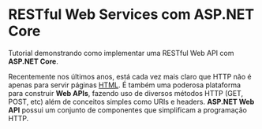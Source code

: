 # RESTful Web Services com ASP.NET Core
Tutorial demonstrando como implementar uma RESTful Web API com **ASP.NET Core**.

Recentemente nos últimos anos, está cada vez mais claro que HTTP não é apenas para servir páginas [HTML](https://www.w3.org/TR/html52/). É também uma poderosa plataforma para construir **Web APIs**, fazendo uso de diversos métodos HTTP (GET, POST, etc) além de conceitos simples como URIs e headers. **ASP.NET Web API** possui um conjunto de componentes que simplificam a programação HTTP.
